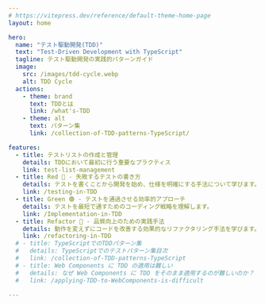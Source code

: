 ```yaml
---
# https://vitepress.dev/reference/default-theme-home-page
layout: home

hero:
  name: "テスト駆動開発(TDD)"
  text: "Test-Driven Development with TypeScript"
  tagline: テスト駆動開発の実践的パターンガイド
  image:
    src: /images/tdd-cycle.webp
    alt: TDD Cycle
  actions:
    - theme: brand
      text: TDDとは
      link: /what's-TDD
    - theme: alt
      text: パターン集
      link: /collection-of-TDD-patterns-TypeScript/

features:
  - title: テストリストの作成と管理
    details: TDDにおいて最初に行う重要なプラクティス
    link: test-list-management
  - title: Red 🔴 - 失敗するテストの書き方
    details: テストを書くことから開発を始め、仕様を明確にする手法について学びます。
    link: /testing-in-TDD
  - title: Green 🟢 - テストを通過させる効率的アプローチ
    details: テストを最短で通すためのコーディング戦略を理解します。
    link: /Implementation-in-TDD
  - title: Refactor 🔵 - 品質向上のための実践手法
    details: 動作を変えずにコードを改善する効果的なリファクタリング手法を学びます。
    link: /refactoring-in-TDD
  # - title: TypeScriptでのTDDパターン集
  #   details: TypeScriptでのテストパターン集目次
  #   link: /collection-of-TDD-patterns-TypeScript
  # - title: Web Components に TDD の適用は難しい
  #   details: なぜ Web Components に TDD をそのまま適用するのが難しいのか？
  #   link: /applying-TDD-to-WebComponents-is-difficult

---
```

